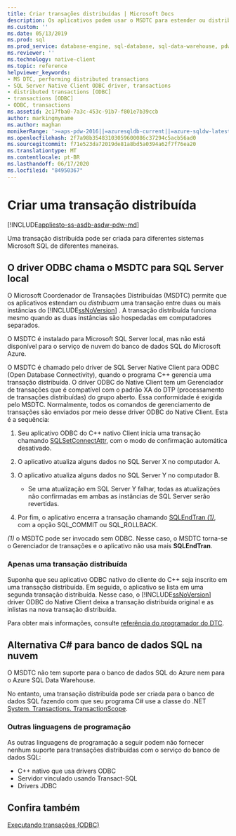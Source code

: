 ```yaml
---
title: Criar transações distribuídas | Microsoft Docs
description: Os aplicativos podem usar o MSDTC para estender ou distribuir uma transação em várias instâncias do SQL Server. Uma classe .NET também pode distribuir uma transação.
ms.custom: ''
ms.date: 05/13/2019
ms.prod: sql
ms.prod_service: database-engine, sql-database, sql-data-warehouse, pdw
ms.reviewer: ''
ms.technology: native-client
ms.topic: reference
helpviewer_keywords:
- MS DTC, performing distributed transactions
- SQL Server Native Client ODBC driver, transactions
- distributed transactions [ODBC]
- transactions [ODBC]
- ODBC, transactions
ms.assetid: 2c17fba0-7a3c-453c-91b7-f801e7b39ccb
author: markingmyname
ms.author: maghan
monikerRange: '>=aps-pdw-2016||=azuresqldb-current||=azure-sqldw-latest||>=sql-server-2016||=sqlallproducts-allversions||>=sql-server-linux-2017||=azuresqldb-mi-current'
ms.openlocfilehash: 2f7a98b35483103059600086c37294c5acb56ad0
ms.sourcegitcommit: f71e523da72019de81a8bd5a0394a62f7f76ea20
ms.translationtype: MT
ms.contentlocale: pt-BR
ms.lasthandoff: 06/17/2020
ms.locfileid: "84950367"
---
```

# <a name="create-a-distributed-transaction"></a>Criar uma transação distribuída

[!INCLUDE[appliesto-ss-asdb-asdw-pdw-md](../../../includes/appliesto-ss-asdb-asdw-pdw-md.md)]

<!--
The following includes .md file is Empty, as of long before 2019/May/13.
/includes/snac-deprecated.md
-->


Uma transação distribuída pode ser criada para diferentes sistemas Microsoft SQL de diferentes maneiras.

## <a name="odbc-driver-calls-the-msdtc-for-sql-server-on-premises"></a>O driver ODBC chama o MSDTC para SQL Server local

O Microsoft Coordenador de Transações Distribuídas (MSDTC) permite que os aplicativos estendam ou _distribuam_ uma transação entre duas ou mais instâncias do [!INCLUDE[ssNoVersion](../../../includes/ssnoversion-md.md)] . A transação distribuída funciona mesmo quando as duas instâncias são hospedadas em computadores separados.

O MSDTC é instalado para Microsoft SQL Server local, mas não está disponível para o serviço de nuvem do banco de dados SQL do Microsoft Azure.

O MSDTC é chamado pelo driver de SQL Server Native Client para ODBC (Open Database Connectivity), quando o programa C++ gerencia uma transação distribuída. O driver ODBC do Native Client tem um Gerenciador de transações que é compatível com o padrão XA do DTP (processamento de transações distribuídas) do grupo aberto. Essa conformidade é exigida pelo MSDTC. Normalmente, todos os comandos de gerenciamento de transações são enviados por meio desse driver ODBC do Native Client. Esta é a sequência:

1. Seu aplicativo ODBC do C++ nativo Client inicia uma transação chamando [SQLSetConnectAttr](../../../relational-databases/native-client-odbc-api/sqlsetconnectattr.md), com o modo de confirmação automática desativado.

2. O aplicativo atualiza alguns dados no SQL Server X no computador A.

3. O aplicativo atualiza alguns dados no SQL Server Y no computador B.
    - Se uma atualização em SQL Server Y falhar, todas as atualizações não confirmadas em ambas as instâncias de SQL Server serão revertidas.

4. Por fim, o aplicativo encerra a transação chamando [SQLEndTran _(1)_](../../../relational-databases/native-client-odbc-api/sqlendtran.md), com a opção SQL_COMMIT ou SQL_ROLLBACK.

_(1)_ o MSDTC pode ser invocado sem ODBC. Nesse caso, o MSDTC torna-se o Gerenciador de transações e o aplicativo não usa mais **SQLEndTran**.

### <a name="only-one-distributed-transaction"></a>Apenas uma transação distribuída

Suponha que seu aplicativo ODBC nativo do cliente do C++ seja inscrito em uma transação distribuída. Em seguida, o aplicativo se lista em uma segunda transação distribuída. Nesse caso, o [!INCLUDE[ssNoVersion](../../../includes/ssnoversion-md.md)] driver ODBC do Native Client deixa a transação distribuída original e as inlistas na nova transação distribuída.

Para obter mais informações, consulte [referência do programador do DTC](https://docs.microsoft.com/previous-versions/windows/desktop/ms686108\(v=vs.85\)).

## <a name="c-alternative-for-sql-database-in-the-cloud"></a>Alternativa C# para banco de dados SQL na nuvem

O MSDTC não tem suporte para o banco de dados SQL do Azure nem para o Azure SQL Data Warehouse.

No entanto, uma transação distribuída pode ser criada para o banco de dados SQL fazendo com que seu programa C# use a classe do .NET [System. Transactions. TransactionScope](/dotnet/api/system.transactions.transactionscope).

### <a name="other-programming-languages"></a>Outras linguagens de programação

As outras linguagens de programação a seguir podem não fornecer nenhum suporte para transações distribuídas com o serviço do banco de dados SQL:

- C++ nativo que usa drivers ODBC
- Servidor vinculado usando Transact-SQL
- Drivers JDBC

## <a name="see-also"></a>Confira também

[Executando transações (ODBC)](performing-transactions-in-odbc.md)
